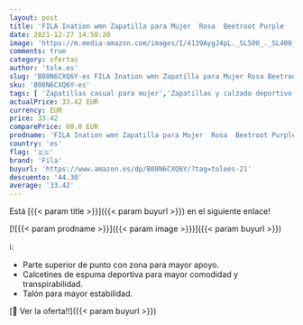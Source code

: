 ```yaml
---
layout: post
title: 'FILA Ination wmn Zapatilla para Mujer  Rosa  Beetroot Purple   38 EU'
date: 2021-12-27 14:50:20
image: 'https://m.media-amazon.com/images/I/4139AygJ4pL._SL500_._SL400_.jpg'
comments: true
category: ofertas
author: 'tole.es'
slug: 'B08N6CXQ6Y-es FILA Ination wmn Zapatilla para Mujer Rosa Beetroot Purple...'
sku: 'B08N6CXQ6Y-es'
tags: [ 'Zapatillas casual para mujer','Zapatillas y calzado deportivo para mujer','Zapatos','Zapatos para mujer','Zapatos y complementos','fila','zapatilla', ]
actualPrice: 33.42 EUR
currency: EUR
price: 33.42
comparePrice: 60.0 EUR
prodname: 'FILA Ination wmn Zapatilla para Mujer  Rosa  Beetroot Purple   38 EU'
country: 'es'
flag: '🇪🇸'
brand: 'Fila'
buyurl: 'https://www.amazon.es/dp/B08N6CXQ6Y/?tag=tolees-21'
descuento: '44.30'
average: '33.42'
---
```


Está [{{< param title >}}]({{< param buyurl >}}) en el siguiente enlace!

[![{{< param prodname >}}]({{< param image >}})]({{< param buyurl >}})

ℹ️:

- Parte superior de punto con zona para mayor apoyo.
- Calcetines de espuma deportiva para mayor comodidad y transpirabilidad.
- Talón para mayor estabilidad.

[🛒 Ver la oferta!!]({{< param buyurl >}})
